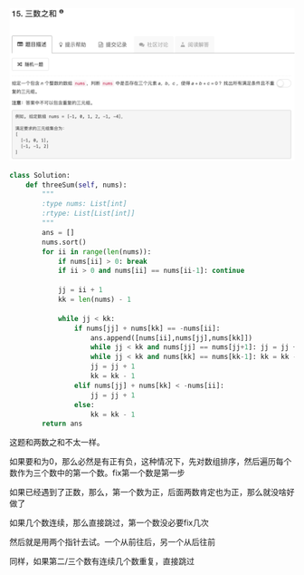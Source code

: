 ![](./problem.png)

```python
class Solution:
    def threeSum(self, nums):
        """
        :type nums: List[int]
        :rtype: List[List[int]]
        """
        ans = []
        nums.sort()
        for ii in range(len(nums)):
            if nums[ii] > 0: break
            if ii > 0 and nums[ii] == nums[ii-1]: continue
            
            jj = ii + 1
            kk = len(nums) - 1
            
            while jj < kk:
                if nums[jj] + nums[kk] == -nums[ii]:
                    ans.append([nums[ii],nums[jj],nums[kk]])
                    while jj < kk and nums[jj] == nums[jj+1]: jj = jj + 1
                    while jj < kk and nums[kk] == nums[kk-1]: kk = kk - 1
                    jj = jj + 1
                    kk = kk - 1
                elif nums[jj] + nums[kk] < -nums[ii]:
                    jj = jj + 1
                else:
                    kk = kk - 1
        return ans
```

这题和两数之和不太一样。

如果要和为0，那么必然是有正有负，这种情况下，先对数组排序，然后遍历每个数作为三个数中的第一个数。fix第一个数是第一步

如果已经遇到了正数，那么，第一个数为正，后面两数肯定也为正，那么就没啥好做了

如果几个数连续，那么直接跳过，第一个数没必要fix几次

然后就是用两个指针去试。一个从前往后，另一个从后往前

同样，如果第二/三个数有连续几个数重复，直接跳过